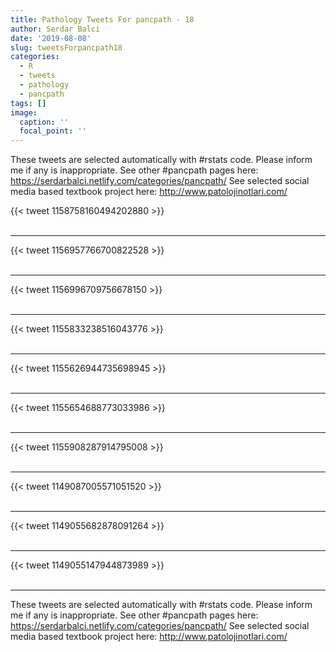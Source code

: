 ```yaml
---
title: Pathology Tweets For pancpath - 18
author: Serdar Balci
date: '2019-08-08'
slug: tweetsForpancpath18
categories:
  - R
  - tweets
  - pathology
  - pancpath
tags: []
image:
  caption: ''
  focal_point: ''
---
```



These tweets are selected automatically with #rstats code. Please inform me if any is inappropriate.
See other #pancpath pages here: https://serdarbalci.netlify.com/categories/pancpath/ 
See selected social media based textbook project here: http://www.patolojinotlari.com/

{{< tweet 1158758160494202880 >}}
<br>
<br>
<hr>
{{< tweet 1156957766700822528 >}}
<br>
<br>
<hr>
{{< tweet 1156996709756678150 >}}
<br>
<br>
<hr>
{{< tweet 1155833238516043776 >}}
<br>
<br>
<hr>
{{< tweet 1155626944735698945 >}}
<br>
<br>
<hr>
{{< tweet 1155654688773033986 >}}
<br>
<br>
<hr>
{{< tweet 1155908287914795008 >}}
<br>
<br>
<hr>
{{< tweet 1149087005571051520 >}}
<br>
<br>
<hr>
{{< tweet 1149055682878091264 >}}
<br>
<br>
<hr>
{{< tweet 1149055147944873989 >}}
<br>
<br>
<hr>


These tweets are selected automatically with #rstats code. Please inform me if any is inappropriate.
See other #pancpath pages here: https://serdarbalci.netlify.com/categories/pancpath/ 
See selected social media based textbook project here: http://www.patolojinotlari.com/
